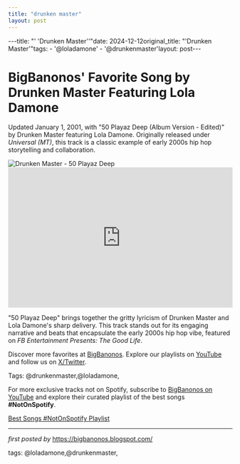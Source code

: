```yaml
---
title: "drunken master"
layout: post
---
```

---title: "' 'Drunken Master''"date: 2024-12-12original_title: "'Drunken Master'"tags:  - '@loladamone'  - '@drunkenmaster'layout: post---<!-- Post Title --><h1 >BigBanonos' Favorite Song by Drunken Master Featuring Lola Damone</h1> <!-- Introductory Text --><p >Updated January 1, 2001, with "50 Playaz Deep (Album Version - Edited)" by Drunken Master featuring Lola Damone. Originally released under *Universal (MT)*, this track is a classic example of early 2000s hip hop storytelling and collaboration.</p> <!-- Featured Image --><div > <img src="https://vital.queenslibrary.org/vital/access/services/Thumbnail/aql:24820" alt="Drunken Master - 50 Playaz Deep" /></div> <!-- YouTube Video Embed --><div > <iframe width="100%" height="315" src="https://www.youtube.com/embed/cuVS1P5HtzM" title="50 Ni**** Deep" frameborder="0" allow="accelerometer; autoplay; clipboard-write; encrypted-media; gyroscope; picture-in-picture; web-share" referrerpolicy="strict-origin-when-cross-origin" allowfullscreen></iframe></div> <!-- Song Information --><div > <p>"50 Playaz Deep" brings together the gritty lyricism of Drunken Master and Lola Damone's sharp delivery. This track stands out for its engaging narrative and beats that encapsulate the early 2000s hip hop vibe, featured on *FB Entertainment Presents: The Good Life*.</p></div> <!-- Footer Links --><div > <p>Discover more favorites at <a href="https://bigbanonos.blogspot.com/" target="_blank">BigBanonos</a>. Explore our playlists on <a href="https://www.youtube.com/@BigBanonos" target="_blank">YouTube</a> and follow us on <a href="https://x.com/bigbanonos" target="_blank">X/Twitter</a>.</p></div> <!-- Tags --><p >Tags: @drunkenmaster,@loladamone,</p><!--Subscribe and Playlist Links--><div>    <p>For more exclusive tracks not on Spotify, subscribe to <a href="https://www.youtube.com/@BigBanonos" target="_blank">BigBanonos on YouTube</a> and explore their curated playlist of the best songs <strong>#NotOnSpotify</strong>.</p>    <p><a href="https://www.youtube.com/playlist?list=PLtuNtuTatqI0kFahUCbtbfenC_ET5O_tr" target="_blank">Best Songs #NotOnSpotify Playlist<br /></a></p></div><hr /><p><em>first posted by</em> <a href="https://bigbanonos.blogspot.com/" rel="noopener" target="_new">https://bigbanonos.blogspot.com/</a></p><p>tags: @loladamone,@drunkenmaster,</p>